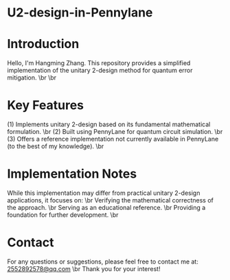 # U2-design-in-Pennylane
# Introduction
Hello, I'm Hangming Zhang. This repository provides a simplified implementation of the unitary 2-design method for quantum error mitigation. \br \br
# Key Features
(1) Implements unitary 2-design based on its fundamental mathematical formulation. \br
(2) Built using PennyLane for quantum circuit simulation. \br
(3) Offers a reference implementation not currently available in PennyLane (to the best of my knowledge). \br
# Implementation Notes
While this implementation may differ from practical unitary 2-design applications, it focuses on: \br
Verifying the mathematical correctness of the approach. \br
Serving as an educational reference. \br
Providing a foundation for further development. \br
# Contact
For any questions or suggestions, please feel free to contact me at: 2552892578@qq.com \br
Thank you for your interest!
